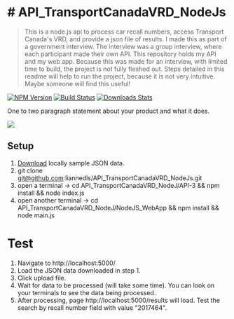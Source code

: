 # # API_TransportCanadaVRD_NodeJs
> This is a node.js api to process car recall numbers, access Transport Canada's VRD, and provide a json file of results.
> I made this as part of a government interview. The interview was a group interview, where each participant made their own API. This repository holds my API and my web app. 
Because this was made for an interview, with limited time to build, the project is not fully fleshed out. 
Steps detailed in this readme will help to run the project, because it is not very intuitive. Maybe someone will find this useful!

[![NPM Version][npm-image]][npm-url]
[![Build Status][travis-image]][travis-url]
[![Downloads Stats][npm-downloads]][npm-url]

One to two paragraph statement about your product and what it does.

![](header.png)

## Setup 
1. [Download](https://github.com/liannedls/API_TransportCanadaVRD_NodeJs/blob/master/sampleJSONdata.json) locally sample JSON data.
2. git clone git@github.com:liannedls/API_TransportCanadaVRD_NodeJs.git
3. open a terminal -> cd API_TransportCanadaVRD_NodeJ/API-3 && npm install && node index.js
4. open another terminal -> cd API_TransportCanadaVRD_NodeJ/NodeJS_WebApp && npm install && node main.js

# Test
1. Navigate to http://localhost:5000/
2. Load the JSON data downloaded in step 1.
3. Click upload file.
4. Wait for data to be processed (will take some time). You can look on your terminals to see the data being processed.
5. After processing, page http://localhost:5000/results will load. Test the search by recall number field with value "2017464".

<!-- Markdown link & img dfn's -->
[npm-image]: https://img.shields.io/npm/v/datadog-metrics.svg?style=flat-square
[npm-url]: https://npmjs.org/package/datadog-metrics
[npm-downloads]: https://img.shields.io/npm/dm/datadog-metrics.svg?style=flat-square
[travis-image]: https://img.shields.io/travis/dbader/node-datadog-metrics/master.svg?style=flat-square
[travis-url]: https://travis-ci.org/dbader/node-datadog-metrics
[wiki]: https://github.com/yourname/yourproject/wiki

